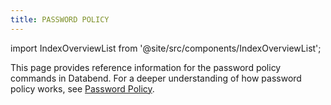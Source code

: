 ```yaml
---
title: PASSWORD POLICY
---
```

import IndexOverviewList from '@site/src/components/IndexOverviewList';

This page provides reference information for the password policy commands in Databend. For a deeper understanding of how password policy works, see [Password Policy](/guides/security/password-policy).

<IndexOverviewList />
